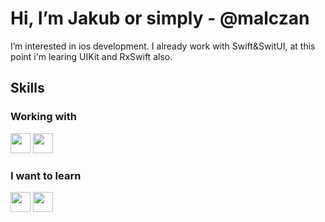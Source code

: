 # Hi, I’m Jakub or simply - @malczan
I’m interested in ios development. I already work with Swift&SwitUI, at this point i'm learing UIKit and RxSwift also.

## Skills 

### Working with

<a> <img height="32" width="32" src="https://unpkg.com/simple-icons@v7/icons/swift.svg" /> <a/>
<a> <img height="32" width="32" src="https://unpkg.com/simple-icons@v7/icons/xcode.svg" /> <a/>

### I want to learn

<a> <img height="32" width="32" src="https://unpkg.com/simple-icons@v7/icons/uikit.svg" /> <a/>
<a> <img height="32" width="32" src="https://unpkg.com/simple-icons@v7/icons/reactivex.svg" /> <a/>


<!---
malczan/malczan is a ✨ special ✨ repository because its `README.md` (this file) appears on your GitHub profile.
You can click the Preview link to take a look at your changes.
--->
